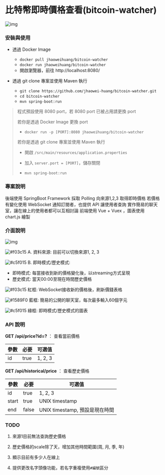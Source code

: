 # 比特幣即時價格查看(bitcoin-watcher)

![img](https://i.imgur.com/W5cuIBC.png)


### 安裝與使用

- 透過 Docker Image 
  - `docker pull jhaoweihuang/bitcoin-watcher`
  - `docker run jhaoweihuang/bitcoin-watcher`
  - 開啟瀏覽器，前往 http://localhost:8080/

- 透過 git clone 專案並使用 Maven 執行
  - `git clone https://github.com/jhaowei-huang/bitcoin-watcher.git` 
  - `cd bitcoin-watcher`
  - `mvn spring-boot:run`
  
>
> 程式預設使用 8080 port，若 8080 port 已被占用請更換 port
>
> 若你是透過 Docker Image 更換 port 
> 
> - `docker run -p [PORT]:8080 jhaoweihuang/bitcoin-watcher`
> 
> 若你是透過 git clone 專案並使用 Maven 執行
>
> - 開啟 `/src/main/resources/application.properties`
>
> - 加入 `server.port = [PORT]`，儲存關閉
>
> - `mvn spring-boot:run`

### 專案說明

後端使用 SpringBoot Framework 採取 Polling 向來源1,2,3 取得即時價格
若價格有變化使用 WebSocket 通知訂閱者，也提供 API 讓使用者查詢
實作簡易的聊天室，讓在線上的使用者都可以互相討論
前端使用 Vue + Vuex ，圖表使用 chart.js 繪製

### 介面說明

![img](https://i.imgur.com/j6cIs9J.png)

![#f03c15](https://placehold.it/15/f03c15/000000?text=+) A. 資料來源: 目前可以切換來源1, 2, 3

![#c5f015](https://placehold.it/15/c5f015/000000?text=+) B. 即時模式/歷史模式: 
  - 即時模式: 每當接收到新的價格變化後，以streaming方式呈現
  - 歷史模式: 當天00:00至現在時間歷史價格
  
![#f03c15](https://placehold.it/15/f03c15/000000?text=+) 紅框: WebSocket接收新的價格後，刷新價錢表格

![#1589F0](https://placehold.it/15/1589F0/000000?text=+) 藍框: 簡易的公開的聊天室，每次最多輸入60個字元

![#c5f015](https://placehold.it/15/c5f015/000000?text=+) 綠框: 即時模式/歷史模式的圖表

### API 說明

__GET /api/price?id=?__ ： 查看當前價格 

|參數|必要|可選值|
|----|----|----|
|id| true | 1, 2, 3|

__GET /api/historical/price__ ： 查看歷史價格

|參數|必要|可選值|
|----|----|----|
|id| true | 1, 2, 3|
|start| true | UNIX timestamp |
|end| false | UNIX timestamp, 預設是現在時間|

### TODO
1. 來源1目前無法查詢歷史價格

2. 歷史價格的scale除了天，增加其他時間範圍(周, 月, 季, 年)

3. 顯示目前有多少人在線上

4. 提供更改名字頭像功能，若名字重複使用`#編號`區分
